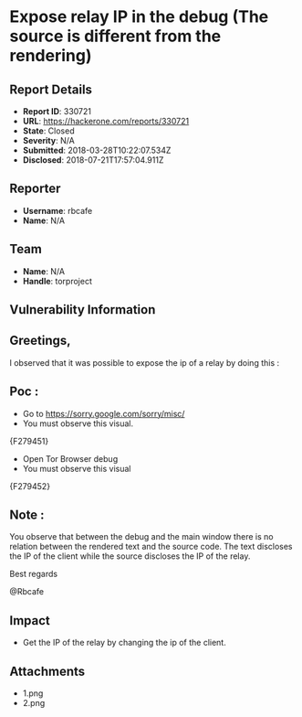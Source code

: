 # Expose relay IP in the debug (The source is different from the rendering)

## Report Details
- **Report ID**: 330721
- **URL**: https://hackerone.com/reports/330721
- **State**: Closed
- **Severity**: N/A
- **Submitted**: 2018-03-28T10:22:07.534Z
- **Disclosed**: 2018-07-21T17:57:04.911Z

## Reporter
- **Username**: rbcafe
- **Name**: N/A

## Team
- **Name**: N/A
- **Handle**: torproject

## Vulnerability Information
Greetings,
--

I observed that it was possible to expose the ip of  a relay by doing this :

Poc :
--

- Go to https://sorry.google.com/sorry/misc/
- You must observe this visual.

{F279451}

- Open Tor Browser debug
- You must observe this visual 

{F279452}

Note :
--

You observe that between the debug and the main window there is no relation between the rendered text and the source code. The text discloses the IP of the client while the source discloses the IP of the relay.

Best regards 

@Rbcafe

## Impact

- Get the IP of the relay by changing the ip of the client.

## Attachments
- 1.png
- 2.png
